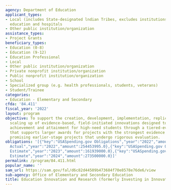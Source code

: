 ```yaml
---
agency: Department of Education
applicant_types:
- Local (includes State-designated lndian Tribes, excludes institutions of higher
  education and hospitals
- Other public institution/organization
assistance_types:
- Project Grants
beneficiary_types:
- Education (0-8)
- Education (9-12)
- Education Professional
- Local
- Other public institution/organization
- Private nonprofit institution/organization
- Public nonprofit institution/organization
- School
- Specialized group (e.g. health professionals, students, veterans)
- Student/Trainee
categories:
- Education - Elementary and Secondary
cfda: '84.411'
fiscal_year: '2022'
layout: program
objective: To support the creation, development, implementation, replication, and
  scaling up of evidence-based, field-initiated innovations designed to improve student
  achievement and attainment for high-need students through a tiered-evidence framework
  that supports larger awards for projects with the strongest evidence base and supports
  promising earlier-stage projects that undergo rigorous evaluation.
obligations: '[{"key":"USASpending.gov Obligations","year":"2022","amount":211995643.19},{"key":"SAM.gov
  Actual","year":"2022","amount":254453995.0},{"key":"USASpending.gov Obligations","year":"2023","amount":137940844.0},{"key":"SAM.gov
  Estimate","year":"2023","amount":161939000.0},{"key":"USASpending.gov Obligations","year":"2024","amount":0.0},{"key":"SAM.gov
  Estimate","year":"2024","amount":273500000.0}]'
permalink: /program/84.411.html
popular_name: ''
sam_url: https://sam.gov/fal/d6c82d44509b473684f70e8578e76de6/view
sub-agency: Office of Elementary and Secondary Education
title: Education Innovation and Research (formerly Investing in Innovation (i3) Fund)
---
```

